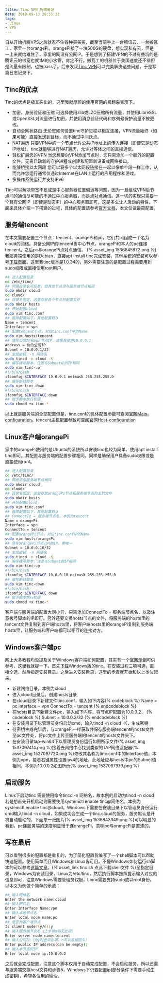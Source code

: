 ```yaml
---
title: Tinc VPN 折腾日记
date: 2018-09-13 20:55:32
tags:
- Linux
- VPS
---
```

自从开始折腾VPS之后就忍不住各种买买买，截至当前手上一台腾讯云、一台搬瓦工、家里一台orangePi。orangePi接了一块500G的硬盘，想实现私有云，但是一上来就给难住了，家里的网没有公网IP。于是想到了搭建VPN的不过有些坑的是腾讯云的带宽也就1M的小水管，肯定不行，搬瓦工的机器位于美国速度还不错但是流量有限制，也被pass了。后来发现[Tinc VPN](https://www.tinc-vpn.org/)可以完美解决这些问题，于是写篇日志记录下。
<!-- more-->

## Tinc的优点

Tinc的优点是极其突出的，这里我就厚颜的使用官网的机翻来表示下。

* 加密，身份验证和压缩
可选择使用zlib或LZO压缩所有流量，并使用LibreSSL或OpenSSL对流量进行加密，并使用消息验证代码和序列号保护流量不被更改。
* 自动全网状路由
无论您如何设置tinc守护进程以相互连接，VPN流量始终（如果可能）直接发送到目标，而不通过中间跃点。
* NAT遍历
只要VPN中的一个节点允许公共IP地址上的传入连接（即使它是动态IP地址），tinc就能够进行NAT遍历，允许对等体之间的直接通信。
* 轻松扩展您的VPN
当您想要向VPN添加节点时，您只需添加一个额外的配置文件，无需启动新的守护进程或创建和配置新设备或网络接口。
* 能够桥接以太网段
您可以将多个以太网段链接在一起以像单个段一样工作，从而允许您运行通常仅通过Internet在LAN上运行的应用程序和游戏。
* 多操作系统运行并支持IPv6

Tinc可以解决带宽不足或是中心服务器位置偏远等问题，因为一旦组成VPN后节点间的通信尽可能的不通过中心服务器，而是点对点通信。这一切的实现只需要一个具有公网IP（即使是动态IP）的中心服务器即可。这是多么让人激动的特性，下面来具体介绍一下搭建的过程，具体的配置请参考[官方文档](https://www.tinc-vpn.org/documentation/)，本文仅做最简配置。

## 服务端tencent

在本文需要配置三个节点：tencent、orangePi和pc，它们共同组成一个名为cloud的网络。具备公网IP的tencent当中心节点，orangePi和本人的pc连接tencent。之后pc与orangePi点对点通信。
{% asset_img 1536845872.png %}我服务端使用的是Debian，直接apt install tinc完成安装，其他系统的安装可以参考[下载页面](https://www.tinc-vpn.org/download/)。这里我tinc版本是1.0.34的，另外需要注意的是配置过程需要用到sudo权限或直接使用root用户。

```bash
## 进入配置目录
cd /etc/tinc/
## 网络目录名可任意，但其他节点须与服务端节点相同
sudo mkdir cloud
cd cloud/
## 目录名固定，这里存放各个节点的配置文件
sudo mkdir hosts
## 开始配置cloud
sudo vim tinc.conf
## 极简配置如下，其他配置默认
Name = tencent
Interface = vpn
## 配置tencent节点，对应tinc.conf中的Name
sudo vim hosts/tencent
## 填写公网IP和vpn节点IP，这里我使用10.0.0.1
Address = 你的公网IP
Subnet = 10.0.0.1/32
## 生成密钥，-n 网络名
sudo tincd -n cloud -K
## 编写拨号脚本，注意与Subnet中的IP相同
sudo vim tinc-up
#!/bin/bash
ifconfig $INTERFACE 10.0.0.1 netmask 255.255.255.0
## 编写断线脚本
sudo vim tinc-down
#!/bin/bash
ifconfig $INTERFACE down
## 赋予脚本执行权限
sudo chmod +x tinc-*
```

以上就是服务端的全部配置但是，tinc.conf的具体配置参数可查阅[官网Main-configuration](https://www.tinc-vpn.org/documentation/Main-configuration-variables.html#Main-configuration-variables)。tencent主机配置参数可查阅[官网Host-configuration](https://www.tinc-vpn.org/documentation/Host-configuration-variables.html#Host-configuration-variables)

## Linux客户端orangePi

家中的orangePi使用的是Ubuntu的系统所以安装tinc也较为简单，使用apt install tinc即可。其配置与服务端的配置步骤相同。同样是确保用户具备sudo权限或是直接使用root。

```bash
## 进入配置目录
cd /etc/tinc/
## 网络须与服务端节点相同
sudo mkdir cloud
cd cloud/
## 目录名固定，这里存放orangePi节点和服务端节点的主机文件
sudo mkdir hosts
## 开始配置cloud
sudo vim tinc.conf
## 极简配置如下，其他配置默认
## ConnectTo = 服务端节点名，本例为tencent
Name = orangePi
Interface = vpn
ConnectTo = tencent
## 配置orangePi节点，对应tinc.conf中的Name
sudo vim hosts/orangePi
## 填写orangePi节点vpn的IP，需唯一
Subnet = 10.0.0.10/32
## 生成密钥，-n 网络名
sudo tincd -n cloud -K
## 编写拨号脚本，注意与Subnet的IP相同
sudo vim tinc-up
#!/bin/bash
ifconfig $INTERFACE 10.0.0.10 netmask 255.255.255.0
## 编写断线脚本
sudo vim tinc-down
#!/bin/bash
ifconfig $INTERFACE down
## 赋予脚本执行权限
sudo chmod +x tinc-*
```

客户端与服务端的配置大同小异，只需添加ConnectTo = 服务端节点名，以及注意拨号脚本的IP即可。另外还要交换hosts节点的文件，将服务端的hosts里的tencent文件复制到客户端hosts里，将客户端hosts里的orangePi复制到服务端hosts里，让服务端和客户端都可以相互的连接对方。

## Windows客户端pc

网上大多教程均没提及关于Windows客户端如何配置，其实有一个[官网示例](https://www.tinc-vpn.org/examples/windows-install/)可供参考，这里我就提一下。首先[下载](https://www.tinc-vpn.org/download/)Windows版的tinc。在安装过程三项可选，直接全选。然后指定安装目录。之后进入安装目录，这里的步骤就开始和以上类似起来。

* 新建网络目录，本例为cloud
* 进入cloud目录后，创建hosts目录
* 在cloud目录下新建文件tinc.conf，输入如下内容{% codeblock %}
Name = pc
Interface = vpn
ConnectTo = tencent
{% endcodeblock %}
* 在hosts目录下新建文件pc，输入如下内容，将节点IP配置为10.0.0.2，
{% codeblock %}
Subnet = 10.0.0.2/32
{% endcodeblock %}
* 在安装目录下以管理员身份启动cmd，输入tincd -n cloud -K，生成密钥
* 待密钥生成完毕后，与orangePi一样获取并保存服务端tencent的hosts文件至pc文件处，将pc文件上传至服务端的tencent的hosts文件夹下。
* 在安装目录tap-win64下以管理员身份运行如图所示文件{% asset_img 1537097414.png %}接着去网络中心找到类似的TAP网络适配器{% asset_img 1537097720.png %}修改其名称为tinc.conf中的Interface值，本例为vpn，接着右键属性设置ipv4的地址，此地址应与hosts中pc的Subnet值相同，本例为10.0.0.2如图所示{% asset_img 1537097979.png %}

## 启动服务

Linux下启动tinc 需要使用命令tincd -n 网络名，故本例的启动为tincd -n cloud 若是想首先开机启动则需要使用systemctl enable tinc@网络名，本例为systemctl enable tinc@cloud。Windows下需要在安装目录下以管理员身份运行cmd输入tincd -n cloud，如果成功会生成一个tinc.cloud的服务，服务默认是开机自动启动的。下面来一张图片{% asset_img 1536843349.png %}可以明显的看到，pc连服务端的速度明显慢于连orangePi，意味pc与orangePi是直连的。

## 写在最后

可以看到很多的配置都是重复的，为了简化配置我编写了一个shell脚本可以帮助快速配置。使用简单而且Windows和Linux皆可用，不懂Windows如何运行sh脚本的可以参考[这篇文章](https://jingyan.baidu.com/article/8cdccae947f83e315413cd05.html)。{% asset_link tinc.sh 点此下载shell文件 %}至指定目录，Windows为安装目录，Linux为/etc/tinc，然后执行脚本按照提示输入对应的信息即可，注意Windows需要管理员权限，Linux需要支持sudo或以root身份。以本文为例做个简单的示范：

```bash
## 输入网络名
Enter the network name:cloud
## 输入网口名
Enter Interface Name:vpn
## 输入本地节点名
Enter local node name:pc
## 是否为客户端节点
Is client node?(y/n):y
## 输入服务端节点名（上步填n则无此项）
Enter server node name:tencent
## 输入公网IP（为y时此项必填，n可以直接回车）
Enter public IP address(can be empty):
## 输入本节点的IP
Enter local node ip:10.0.0.2
```

之后就会完成配置，注意这个脚本仅用于自动完成配置，不会启动服务，所以还需与服务端交换host文件和步骤5，Windows下仍要配置ip(部分条件下需要手动生成密钥)，希望各位用的愉快。
